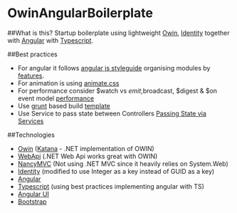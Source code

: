 OwinAngularBoilerplate
======================


##What is this?
Startup boilerplate using lightweight [Owin](http://owin.org/), [Identity](http://www.asp.net/identity) together with [Angular](https://angularjs.org/) with [Typescript](http://typescript.codeplex.com/). 

##Best practices
* For angular it follows [angular js styleguide](https://github.com/johnpapa/angularjs-styleguide) organising modules by [features](http://www.pluralsight.com/courses/angularjs-patterns-clean-code).
* For animation is using [animate.css](http://daneden.github.io/animate.css/)
* For performance consider $watch vs $emit,$broadcast, $digest & $on event model [performance](http://jsperf.com/angualr-scope-watch-vs-scope-events/5)
* Use [grunt](http://gruntjs.com/) based build [template](http://joshdmiller.github.io/ng-boilerplate/)
* Use Service to pass state between Controllers [Passing State via Services](https://rclayton.silvrback.com/passing-state-via-services)

##Technologies
* [Owin](http://owin.org/) ([Katana](https://katanaproject.codeplex.com/) - .NET implementation of OWIN)
* [WebApi](http://www.asp.net/web-api) (.NET Web Api works great with OWIN)
* [NancyMVC](http://nancyfx.org/) (Not using .NET MVC since it heavily relies on System.Web)
* [Identity](http://www.asp.net/identity) (modified to use Integer as a key instead of GUID as a key)
* [Angular](https://angularjs.org/)
* [Typescript](http://typescript.codeplex.com/) (using best practices implementing angular with TS)
* [Angular UI](http://angular-ui.github.io/)
* [Bootstrap](http://getbootstrap.com/)



